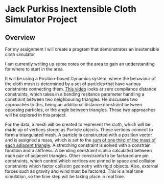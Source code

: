 # Jack Purkiss Inextensible Cloth Simulator Project

## Overview

For my assignment I will create a program that demonstrates an inextensible cloth simulator 

I am currently writing up some notes on the area to gain an understanding for where to start in the area. 

It will be using a Position-based Dynamics system, where the behaviour of the cloth mesh is determined by a set of particles that have various constraints connecting them. [This video](https://www.youtube.com/watch?v=z5oWopN39OU&ab_channel=TenMinutePhysics) looks at zero compliance distance constraints, which takes in a bending resitance parameter handling a constraint between two neighbouring triangles. He discusses two approaches to this, being an additional distance constraint between opposing particles, or the angle between triangles. These two approaches will be explored in this project.

For the data, a mesh will be created to represent the cloth, which will be made up of vertices stored as Particle objects. These vertices connect to form a triangulated mesh. A particle is constructed with a position vector and is assigned a mass, which is set to the [sum of one third of the mass of each adjacent triangle](https://www.cs.toronto.edu/~jacobson/seminar/mueller-et-al-2007.pdf). A stretching constraint is solved with a constrain function and a stiffness. A bending constraint is also calculated between each pair of adjacent triangles. Other constraints to be factored are pin constraints, which control which vertices are pinned in space and collision constraints which factor collision geometry with rigid objects. Also, external forces such as gravity and wind must be factored. This is a real time simulation, so the time step will be taking place in real time.
